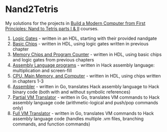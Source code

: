 # Nand2Tetris

My solutions for the projects in [Build a Modern Computer from First Principles: Nand to Tetris parts I &amp; II](https://www.nand2tetris.org/) courses.

1. [Logic Gates](https://github.com/mroobit/nand2tetris/tree/main/01) - written in an HDL, starting with their provided nandgate
2. [Basic Chips](https://github.com/mroobit/nand2tetris/tree/main/02) - written in HDL, using logic gates written in previous chapter
3. [Memory Chips and Program Counter](https://github.com/mroobit/nand2tetris/tree/main/03) - written in HDL, using basic chips and logic gates from previous chapters
4. [Assembly Language programs](https://github.com/mroobit/nand2tetris/tree/main/04) - written in Hack assembly language: multiplication and screen-fill
5. [CPU, Main Memory, and Computer](https://github.com/mroobit/nand2tetris/tree/main/05) - written in HDL, using chips written in chapters 1-3
6. [Assembler](https://github.com/mroobit/nand2tetris/tree/main/06) - written in Go, translates Hack assembly language to Hack binary code (both with and without symbolic references)
7. [Partial VM Translator](https://github.com/mroobit/nand2tetris/tree/main/07) - written in Go, translates VM commands to Hack assembly language code (arithmetic-logical and push/pop commands only)
8. [Full VM Translator](https://github.com/mroobit/nand2tetris/tree/main/08) - written in Go, translates VM commands to Hack assembly language code (handles multiple .vm files, branching commands, and function commands)
